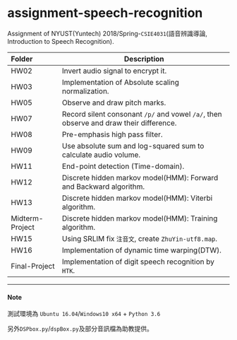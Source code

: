 # assignment-speech-recognition
Assignment of NYUST(Yuntech) 2018/Spring-```CSIE4031```(語音辨識導論, Introduction to Speech Recognition).

|Folder|Description|
|:------|----------|
|HW02|Invert audio signal to encrypt it.|
|HW03|Implementation of Absolute scaling normalization.|
|HW05|Observe and draw pitch marks.|
|HW07|Record silent consonant ```/p/``` and  vowel ```/a/```, then observe and draw their difference.|
|HW08|Pre-emphasis high pass filter.|
|HW09|Use absolute sum and log-squared sum to calculate audio volume.|
|HW11|End-point detection (Time-domain).|
|HW12|Discrete hidden markov model(HMM): Forward and Backward algorithm.|
|HW13|Discrete hidden markov model(HMM): Viterbi algorithm.|
|Midterm-Project|Discrete hidden markov model(HMM): Training  algorithm.|
|HW15|Using SRLIM fix ```注音文```, create ```ZhuYin-utf8.map```.|
|HW16|Implementation of dynamic time warping(DTW).|
|Final-Project|Implementation of digit speech recognition by ```HTK```.|

----

#### Note

測試環境為 ```Ubuntu 16.04```/```Windows10 x64``` + ```Python 3.6```

另外```DSPbox.py```/```dspBox.py```及部分音訊檔為助教提供。